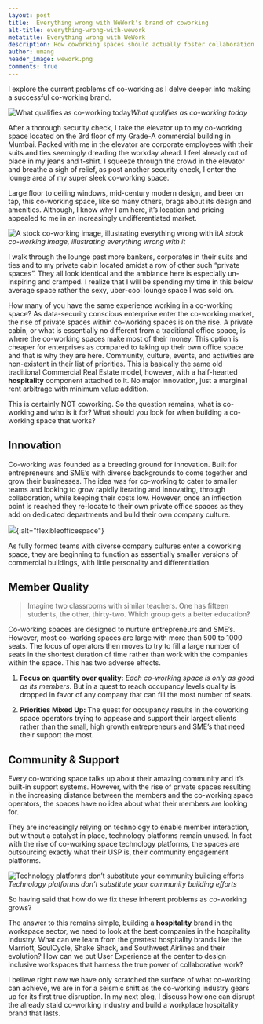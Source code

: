 ```yaml
---
layout: post
title:  Everything wrong with WeWork's brand of coworking
alt-title: everything-wrong-with-wework
metatitle: Everything wrong with WeWork
description: How coworking spaces should actually foster collaboration and enable innovation
author: umang
header_image: wework.png
comments: true
---
```


I explore the current problems of co-working as I delve deeper into making a successful co-working brand.

![What qualifies as co-working today](https://cdn-images-1.medium.com/max/4530/1*tUjWIX5-r9sCod3qxqvUJw.jpeg)*What qualifies as co-working today*

After a thorough security check, I take the elevator up to my co-working space located on the 3rd floor of my Grade-A commercial building in Mumbai. Packed with me in the elevator are corporate employees with their suits and ties seemingly dreading the workday ahead. I feel already out of place in my jeans and t-shirt. I squeeze through the crowd in the elevator and breathe a sigh of relief, as post another security check, I enter the lounge area of my super sleek co-working space.

Large floor to ceiling windows, mid-century modern design, and beer on tap, this co-working space, like so many others, brags about its design and amenities. Although, I know why I am here, it’s location and pricing appealed to me in an increasingly undifferentiated market.

![A stock co-working image, illustrating everything wrong with it](https://cdn-images-1.medium.com/max/8000/1*hD8NS51A7XJMtTWCUKH9Vw.jpeg)*A stock co-working image, illustrating everything wrong with it*

I walk through the lounge past more bankers, corporates in their suits and ties and to my private cabin located amidst a row of other such “private spaces”. They all look identical and the ambiance here is especially un-inspiring and cramped. I realize that I will be spending my time in this below average space rather the sexy, uber-cool lounge space I was sold on.

How many of you have the same experience working in a co-working space? As data-security conscious enterprise enter the co-working market, the rise of private spaces within co-working spaces is on the rise. A private cabin, or what is essentially no different from a traditional office space, is where the co-working spaces make most of their money. This option is cheaper for enterprises as compared to taking up their own office space and that is why they are here. Community, culture, events, and activities are non-existent in their list of priorities. This is basically the same old traditional Commercial Real Estate model, however, with a half-hearted **hospitality** component attached to it. No major innovation, just a marginal rent arbitrage with minimum value addition.

This is certainly NOT coworking. So the question remains, what is co-working and who is it for? What should you look for when building a co-working space that works?

## Innovation

Co-working was founded as a breeding ground for innovation. Built for entrepreneurs and SME’s with diverse backgrounds to come together and grow their businesses. The idea was for co-working to cater to smaller teams and looking to grow rapidly iterating and innovating, through collaboration, while keeping their costs low. However, once an inflection point is reached they re-locate to their own private office spaces as they add on dedicated departments and build their own company culture.

![](https://cdn-images-1.medium.com/max/10944/1*itpAdE6O7ldkLqBqvW2ZTA.jpeg){:alt="flexibleofficespace"}

As fully formed teams with diverse company cultures enter a coworking space, they are beginning to function as essentially smaller versions of commercial buildings, with little personality and differentiation.

## Member Quality
> Imagine two classrooms with similar teachers. One has fifteen students, the other, thirty-two. Which group gets a better education?

Co-working spaces are designed to nurture entrepreneurs and SME’s. However, most co-working spaces are large with more than 500 to 1000 seats. The focus of operators then moves to try to fill a large number of seats in the shortest duration of time rather than work with the companies within the space. This has two adverse effects.

1. **Focus on quantity over quality:** *Each co-working space is only as good as its members*. But in a quest to reach occupancy levels quality is dropped in favor of any company that can fill the most number of seats.

1. **Priorities Mixed Up:** The quest for occupancy results in the coworking space operators trying to appease and support their largest clients rather than the small, high growth entrepreneurs and SME’s that need their support the most.

## Community & Support

Every co-working space talks up about their amazing community and it’s built-in support systems. However, with the rise of private spaces resulting in the increasing distance between the members and the co-working space operators, the spaces have no idea about what their members are looking for.

They are increasingly relying on technology to enable member interaction, but without a catalyst in place, technology platforms remain unused. In fact with the rise of co-working space technology platforms, the spaces are outsourcing exactly what their USP is, their community engagement platforms.

![Technology platforms don’t substitute your community building efforts](https://cdn-images-1.medium.com/max/8000/1*EIoaD9sRYalpWBGLQAoYpA.jpeg)*Technology platforms don’t substitute your community building efforts*

So having said that how do we fix these inherent problems as co-working grows?

The answer to this remains simple, building a **hospitality** brand in the workspace sector, we need to look at the best companies in the hospitality industry. What can we learn from the greatest hospitality brands like the Marriott, SoulCycle, Shake Shack, and Southwest Airlines and their evolution? How can we put User Experience at the center to design inclusive workspaces that harness the true power of collaborative work?

I believe right now we have only scratched the surface of what co-working can achieve, we are in for a seismic shift as the co-working industry gears up for its first true disruption. In my next blog, I discuss how one can disrupt the already staid co-working industry and build a workplace hospitality brand that lasts.
